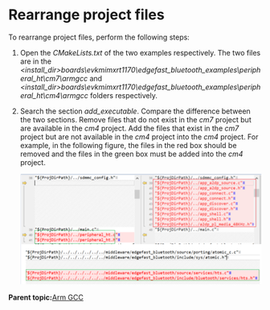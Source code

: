 # Rearrange project files

To rearrange project files, perform the following steps:

1.  Open the *CMakeLists.txt* of the two examples respectively. The two files are in the *<install\_dir\>boards\\evkmimxrt1170\\edgefast\_bluetooth\_examples\\peripheral\_ht\\cm7\\armgcc* and *<install\_dir\>boards\\evkmimxrt1170\\edgefast\_bluetooth\_examples\\peripheral\_ht\\cm4\\armgcc* folders respectively.
2.  Search the section *add\_executable*. Compare the difference between the two sections. Remove files that do not exist in the *cm7* project but are available in the *cm4* project. Add the files that exist in the *cm7* project but are not available in the *cm4* project into the *cm4* project. For example, in the following figure, the files in the red box should be removed and the files in the green box must be added into the *cm4* project.

    ![](../images/image9.png "Compare the difference")


**Parent topic:**[Arm GCC](../topics/arm_gcc.md)

